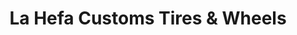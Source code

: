 ---
title: "La Hefa Customs Tires & Wheels"
url: /phoenix/la-hefa-customs-tires-und-wheels/
shop: Autowerkstatt
---